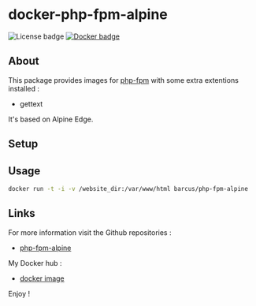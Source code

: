 docker-php-fpm-alpine
=======
![License badge][license-img] [![Docker badge][docker-img]][docker-url]

## About
This package provides images for [php-fpm](http://php.net/manual/en/install.fpm.php) with some extra extentions installed :

* gettext

It's based on Alpine Edge.

## Setup

## Usage
```bash
docker run -t -i -v /website_dir:/var/www/html barcus/php-fpm-alpine
```

## Links
For more information visit the Github repositories :
* [php-fpm-alpine](https://github.com/barcus/php-fpm-alpine)

My Docker hub :
* [docker image](https://hub.docker.com/r/barcus/php-fpm-alpine)

Enjoy !

[license-img]: https://img.shields.io/badge/license-ISC-blue.svg
[docker-img]: https://img.shields.io/docker/pulls/barcus/php-fpm-alpine.svg
[docker-url]: https://registry.hub.docker.com/u/barcus/php-fpm-alpine
